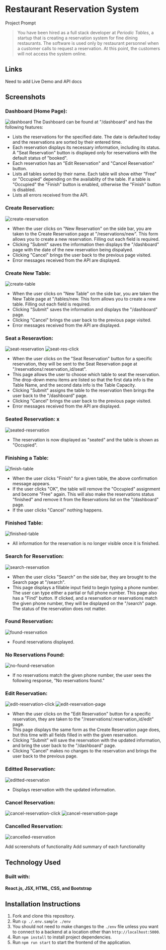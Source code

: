 # Restaurant Reservation System

Project Prompt

> You have been hired as a full stack developer at _Periodic Tables_, a startup that is creating a reservation system for fine dining restaurants.
> The software is used only by restaurant personnel when a customer calls to request a reservation.
> At this point, the customers will not access the system online.


## Links

Need to add Live Demo and API docs 

## Screenshots 

### Dashboard (Home Page):
![dashboard](/screenshots/dashboard-page.png)
The Dashboard can be found at "/dashboard" and has the following features: 

- Lists the reservations for the specified date. The date is defaulted today and the reservations are sorted by their entered time. 
- Each reservation displays its necessary information, including its status. A "Seat Reservation" button is displayed only for reservations with the default status of "booked".
- Each reservation has an "Edit Reservation" and "Cancel Reservation" button. 
- Lists all tables sorted by their name. Each table will show either "Free" or "Occupied" depending on the availablity of the table. If a table is "Occupied" the "Finish" button is enabled, otherwise the "Finish" button is disabled. 
- Lists all errors received from the API.

### Create Reservation:
![create-reservation](/screenshots/create-reservation-page.png)

- When the user clicks on "New Reservation" on the side bar, you are taken to the Create Reservation page at "/reservations/new". This form allows you to create a new reservation. Filling out each field is required. 
- Clicking "Submit" saves the information then displays the "/dashboard" page with the date of the new reservation being dispalyed.
- Clicking "Cancel" brings the user back to the previous page visited.
- Error messages received from the API are displayed. 

### Create New Table:
![create-table](/screenshots/create-new-table-page.png)

- When the user clicks on "New Table" on the side bar, you are taken the New Table page at "/tables/new. This form allows you to create a new table. Filling out each field is required. 
- Clicking "Submit" saves the information and displays the "/dashboard" page. 
- Clicking "Cancel" brings the user back to the previous page visited.
- Error messages received from the API are displayed. 

### Seat a Reseravtion: 
![seat-reservation](/screenshots//seat-reservation-click.png)
![seat-res-click](/screenshots/seat-reservation-page.png)
- When the user clicks on the "Seat Reservation" button for a specific reservation, they will be sent to the Seat Reservation page at "/reservations/:reservation_id/seat". 
- This page allows the user to choose which table to seat the reservation. The drop-down menu items are listed so that the first data info is the Table Name, and the second data info is the Table Capacity.
- Clicking "Submit" assigns the table to the reservation then brings the user back to the "/dashboard" page.
- Clicking "Cancel" brings the user back to the previous page visited.
- Error messages received from the API are displayed. 

### Seated Reservation: x
![seated-reservation](/screenshots/seated-reservation-page.png)
- The reservation is now displayed as "seated" and the table is shown as "Occupied".

### Finishing a Table: 
![finish-table](/screenshots/finish-table-page.png)
- When the user clicks "Finish" for a given table, the above confirmation message appears. 
- If the user clicks "OK", the table will remove the "Occupied" assignment and become "Free" again. This will also make the reservations status "finished" and remove it from the Reservations list on the "/dashboard" page. 
- If the user clicks "Cancel" nothing happens. 

### Finished Table: 
![finished-table](/screenshots/table-finished-page.png)
- All information for the reservation is no longer visible once it is finished. 

### Search for Reservation: 
![search-reservation](/screenshots/search-reservation-page.png)
- When the user clicks "Search" on the side bar, they are brought to the Search page at "/search". 
- This page displays a fillable input field to begin typing a phone number. The user can type either a partial or full phone number. This page also has a "Find" button. If clicked, and a reservation or reservations match the given phone number, they will be displayed on the "/search" page. The status of the reservation does not matter.  


### Found Reservation: 
![found-reservation](/screenshots/found-res-page.png)
- Found reservations displayed. 

### No Reservations Found: 
![no-found-reservation](/screenshots/res-not-found-page.png)
- If no reservations match the given phone number, the user sees the following response, "No reservations found."

### Edit Reservation: 
![edit-reservation-click](/screenshots/edit-reservation-click-page.png)
![edit-reservation-page](/screenshots/edit-res-page.png)
- When the user clicks on the "Edit Reservation" button for a specific reservation, they are taken to the "/reservations/:reservation_id/edit" page. 
- This page displays the same form as the Create Reservation page does, but this time with all fields filled in with the given reservation. 
- Clicking "Submit" will save the reservation with the updated information, and bring the user back to the "/dashboard" page. 
- Clicking "Cancel" makes no changes to the reservation and brings the user back to the previous page. 

### Editted Reservation: 
![editted-reservation](/screenshots/editted-res-page.png)
- Displays reservation with the updated information.

### Cancel Reservation: 
![cancel-reservation-click](/screenshots/cancel-res-click-page.png)
![cancel-reservation-page](/screenshots/cancel-message-page.png)

### Cancelled Reservation: 
![cancelled-reservation](/screenshots/res-cancelled-page.png)

Add screenshots of functionality
Add summary of each functionality

## Technology Used
### Built with: 
#### React.js, JSX, HTML, CSS, and Bootstrap

## Installation Instructions
1. Fork and clone this repository.
2. Run `cp ./.env.sample ./env`
3. You should not need to make changes to the `./env` file unless you want to connect to a backend at a location other than `http://localhost:5000`.
4. Run `npm install` to install project dependencies.
5. Run `npm run start` to start the frontend of the application.